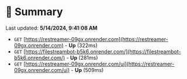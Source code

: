 # 📖 Summary
Last updated: **5/14/2024, 9:41:08 AM**

- `GET` [https://restreamer-09gx.onrender.com](https://restreamer-09gx.onrender.com) - **Up** (322ms)
- `GET` [https://filestreambot-b5k6.onrender.com/](https://filestreambot-b5k6.onrender.com/) - **Up** (281ms)
- `GET` [https://restreamer-09gx.onrender.com/ui](https://restreamer-09gx.onrender.com/ui) - **Up** (509ms)

